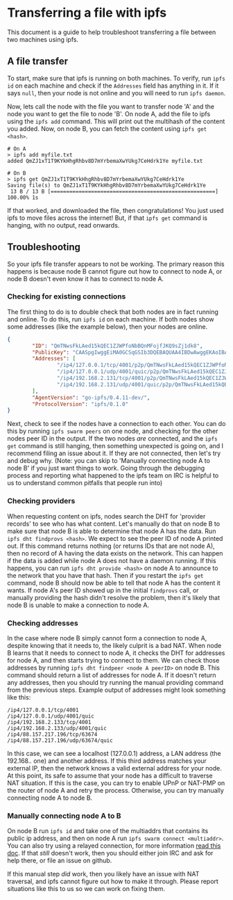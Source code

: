 # Transferring a file with ipfs
This document is a guide to help troubleshoot transferring a file between two
machines using ipfs.

## A file transfer
To start, make sure that ipfs is running on both machines. To verify, run `ipfs
id` on each machine and check if the `Addresses` field has anything in it. If
it says `null`, then your node is not online and you will need to run `ipfs
daemon`.

Now, lets call the node with the file you want to transfer node 'A' and the
node you want to get the file to node 'B'. On node A, add the file to ipfs
using the `ipfs add` command. This will print out the multihash of the content
you added. Now, on node B, you can fetch the content using `ipfs get <hash>`.

```
# On A
> ipfs add myfile.txt
added QmZJ1xT1T9KYkHhgRhbv8D7mYrbemaXwYUkg7CeHdrk1Ye myfile.txt

# On B
> ipfs get QmZJ1xT1T9KYkHhgRhbv8D7mYrbemaXwYUkg7CeHdrk1Ye
Saving file(s) to QmZJ1xT1T9KYkHhgRhbv8D7mYrbemaXwYUkg7CeHdrk1Ye
 13 B / 13 B [=====================================================] 100.00% 1s
 ```

If that worked, and downloaded the file, then congratulations! You just used
ipfs to move files across the internet! But, if that `ipfs get` command is
hanging, with no output, read onwards.

## Troubleshooting

So your ipfs file transfer appears to not be working. The primary reason this
happens is because node B cannot figure out how to connect to node A, or node B
doesn't even know it has to connect to node A. 

### Checking for existing connections 

The first thing to do is to double check that both nodes are in fact running
and online. To do this, run `ipfs id` on each machine. If both nodes show some
addresses (like the example below), then your nodes are online.

```json
{
        "ID": "QmTNwsFkLAed15kQEC1ZJWPfoNbBQnMFojfJKQ9sZj1dk8",
        "PublicKey": "CAASpgIwggEiMA0GCSqGSIb3DQEBAQUAA4IBDwAwggEKAoIBAQDZb6znj3LQZKP1+X81exf+vbnqNCMtHjZ5RKTCm7Fytnfe+AI1fhs9YbZdkgFkM1HLxmIOLQj2bMXPIGxUM+EnewN8tWurx4B3+lR/LWNwNYcCFL+jF2ltc6SE6BC8kMLEZd4zidOLPZ8lIRpd0x3qmsjhGefuRwrKeKlR4tQ3C76ziOms47uLdiVVkl5LyJ5+mn4rXOjNKt/oy2O4m1St7X7/yNt8qQgYsPfe/hCOywxCEIHEkqmil+vn7bu4RpAtsUzCcBDoLUIWuU3i6qfytD05hP8Clo+at+l//ctjMxylf3IQ5qyP+yfvazk+WHcsB0tWueEmiU5P2nfUUIR3AgMBAAE=",
        "Addresses": [
                "/ip4/127.0.0.1/tcp/4001/p2p/QmTNwsFkLAed15kQEC1ZJWPfoNbBQnMFojfJKQ9sZj1dk8",
                "/ip4/127.0.0.1/udp/4001/quic/p2p/QmTNwsFkLAed15kQEC1ZJWPfoNbBQnMFojfJKQ9sZj1dk8",
                "/ip4/192.168.2.131/tcp/4001/p2p/QmTNwsFkLAed15kQEC1ZJWPfoNbBQnMFojfJKQ9sZj1dk8",
                "/ip4/192.168.2.131/udp/4001/quic/p2p/QmTNwsFkLAed15kQEC1ZJWPfoNbBQnMFojfJKQ9sZj1dk8",
        ],
        "AgentVersion": "go-ipfs/0.4.11-dev/",
        "ProtocolVersion": "ipfs/0.1.0"
}
```

Next, check to see if the nodes have a connection to each other. You can do this
by running `ipfs swarm peers` on one node, and checking for the other nodes
peer ID in the output. If the two nodes *are* connected, and the `ipfs get`
command is still hanging, then something unexpected is going on, and I
recommend filing an issue about it. If they are not connected, then let's try
and debug why. (Note: you can skip to 'Manually connecting node A to node B' if
you just want things to work. Going through the debugging process and reporting
what happened to the ipfs team on IRC is helpful to us to understand common
pitfalls that people run into)

### Checking providers
When requesting content on ipfs, nodes search the DHT for 'provider records' to
see who has what content. Let's manually do that on node B to make sure that
node B is able to determine that node A has the data. Run `ipfs dht findprovs
<hash>`. We expect to see the peer ID of node A printed out. If this command
returns nothing (or returns IDs that are not node A), then no record of A
having the data exists on the network. This can happen if the data is added
while node A does not have a daemon running. If this happens, you can run `ipfs
dht provide <hash>` on node A to announce to the network that you have that
hash. Then if you restart the `ipfs get` command, node B should now be able
to tell that node A has the content it wants. If node A's peer ID showed up in
the initial `findprovs` call, or manually providing the hash didn't resolve the
problem, then it's likely that node B is unable to make a connection to node A.

### Checking addresses

In the case where node B simply cannot form a connection to node A, despite
knowing that it needs to, the likely culprit is a bad NAT. When node B learns
that it needs to connect to node A, it checks the DHT for addresses for node A,
and then starts trying to connect to them. We can check those addresses by
running `ipfs dht findpeer <node A peerID>` on node B. This command should
return a list of addresses for node A. If it doesn't return any addresses, then
you should try running the manual providing command from the previous steps. 
Example output of addresses might look something like this:

```
/ip4/127.0.0.1/tcp/4001
/ip4/127.0.0.1/udp/4001/quic
/ip4/192.168.2.133/tcp/4001
/ip4/192.168.2.133/udp/4001/quic
/ip4/88.157.217.196/tcp/63674
/ip4/88.157.217.196/udp/63674/quic
```

In this case, we can see a localhost (127.0.0.1) address, a LAN address (the
192.168.*.* one) and another address. If this third address matches your
external IP, then the network knows a valid external address for your node. At
this point, its safe to assume that your node has a difficult to traverse NAT
situation. If this is the case, you can try to enable UPnP or NAT-PMP on the
router of node A and retry the process. Otherwise, you can try manually
connecting node A to node B.

### Manually connecting node A to B 

On node B run `ipfs id` and take one of the multiaddrs that contains its public
ip address, and then on node A run `ipfs swarm connect <multiaddr>`.  You can
also try using a relayed connection, for more information [read this
doc](./experimental-features.md#circuit-relay). If that *still* doesn't work,
then you should either join IRC and ask for help there, or file an issue on
github.

If this manual step *did* work, then you likely have an issue with NAT
traversal, and ipfs cannot figure out how to make it through. Please report
situations like this to us so we can work on fixing them.
